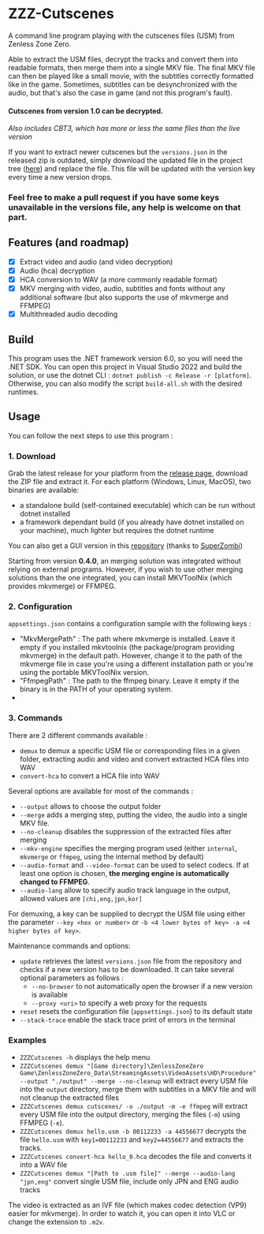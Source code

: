 ﻿# ZZZ-Cutscenes

A command line program playing with the cutscenes files (USM) from Zenless Zone Zero.

Able to extract the USM files, decrypt the tracks and convert them into readable formats, then merge them into a single MKV file.
The final MKV file can then be played like a small movie, with the subtitles correctly formatted like in the game.
Sometimes, subtitles can be desynchronized with the audio, but that's also the case in game (and not this program's fault).

#### Cutscenes from version 1.0 can be decrypted.

_Also includes CBT3, which has more or less the same files than the live version_

If you want to extract newer cutscenes but the `versions.json` in the released zip is outdated, simply download the updated file in the project tree ([here](https://raw.githubusercontent.com/Clostro/ZZZ-cutscenes/main/versions.json)) and replace the file.
This file will be updated with the version key every time a new version drops.

### Feel free to make a pull request if you have some keys unavailable in the versions file, any help is welcome on that part.

## Features (and roadmap)

- [x] Extract video and audio (and video decryption)
- [x] Audio (hca) decryption
- [x] HCA conversion to WAV (a more commonly readable format)
- [x] MKV merging with video, audio, subtitles and fonts without any additional software (but also supports the use of mkvmerge and FFMPEG)
- [x] Multithreaded audio decoding

## Build

This program uses the .NET framework version 6.0, so you will need the .NET SDK.
You can open this project in Visual Studio 2022 and build the solution, or use the dotnet CLI : `dotnet publish -c Release -r [platform]`.
Otherwise, you can also modify the script `build-all.sh` with the desired runtimes.

## Usage

You can follow the next steps to use this program :

### 1. Download

Grab the latest release for your platform from the [release page](https://github.com/Clostro/ZZZ-cutscenes/releases/latest), download the ZIP file and extract it.
For each platform (Windows, Linux, MacOS), two binaries are available:

- a standalone build (self-contained executable) which can be run without dotnet installed
- a framework dependant build (if you already have dotnet installed on your machine), much lighter but requires the dotnet runtime

You can also get a GUI version in this [repository](https://github.com/SuperZombi/GICutscenesUI) (thanks to [SuperZombi](https://github.com/SuperZombi))

Starting from version **0.4.0**, an merging solution was integrated without relying on external programs.
However, if you wish to use other merging solutions than the one integrated, you can install MKVToolNix (which provides mkvmerge) or FFMPEG.

### 2. Configuration

`appsettings.json` contains a configuration sample with the following keys :

- "MkvMergePath" : The path where mkvmerge is installed. Leave it empty if you installed mkvtoolnix (the package/program providing mkvmerge) in the default path. However, change it to the path of the mkvmerge file in case you're using a different installation path or you're using the portable MKVToolNix version.
- "FfmpegPath" : The path to the ffmpeg binary. Leave it empty if the binary is in the PATH of your operating system.
- 
### 3. Commands

There are 2 different commands available :

- `demux` to demux a specific USM file or corresponding files in a given folder, extracting audio and video and convert extracted HCA files into WAV
- `convert-hca` to convert a HCA file into WAV

Several options are available for most of the commands :

- `--output` allows to choose the output folder
- `--merge` adds a merging step, putting the video, the audio into a single MKV file. 
- `--no-cleanup` disables the suppression of the extracted files after merging
- `--mkv-engine` specifies the merging program used (either `internal`, `mkvmerge` or `ffmpeg`, using the internal method by default)
- `--audio-format` and `--video-format` can be used to select codecs. If at least one option is chosen, **the merging engine is automatically changed to FFMPEG**.
- `--audio-lang` allow to specify audio track language in the output, allowed values are `[chi,eng,jpn,kor]`

For demuxing, a key can be supplied to decrypt the USM file using either the parameter `--key <hex or number>` or `-b <4 lower bytes of key> -a <4 higher bytes of key>`.

Maintenance commands and options:

- `update` retrieves the latest `versions.json` file from the repository and checks if a new version has to be downloaded. It can take several optional parameters as follows :
  - `--no-browser` to not automatically open the browser if a new version is available
  - `--proxy <uri>` to specify a web proxy for the requests
- `reset` resets the configuration file (`appsettings.json`) to its default state
- `--stack-trace` enable the stack trace print of errors in the terminal

### Examples

- `ZZZCutscenes -h` displays the help menu
- `ZZZCutscenes demux "[Game directory]\ZenlessZoneZero Game\ZenlessZoneZero_Data\StreamingAssets\VideoAssets\HD\Procedure" --output "./output" --merge --no-cleanup` will extract every USM file into the `output` directory, merge them with subtitles in a MKV file and will not cleanup the extracted files
- `ZZZCutscenes demux cutscenes/ -o ./output -m -e ffmpeg` will extract every USM file into the output directory, merging the files (`-m`) using FFMPEG (`-e`).
- `ZZZCutscenes demux hello.usm -b 00112233 -a 44556677` decrypts the file `hello.usm` with `key1=00112233` and `key2=44556677` and extracts the tracks.
- `ZZZCutscenes convert-hca hello_0.hca` decodes the file and converts it into a WAV file
- `ZZZCutscenes demux "[Path to .usm file]" --merge --audio-lang "jpn,eng"` convert single USM file, include only JPN and ENG audio tracks

The video is extracted as an IVF file (which makes codec detection (VP9) easier for mkvmerge). In order to watch it, you can open it into VLC or change the extension to `.m2v`.
